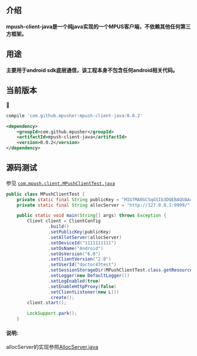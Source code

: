 ## 介绍
#### mpush-client-java是一个纯java实现的一个MPUS客户端，不依赖其他任何第三方框架。

## 用途
#### 主要用于android sdk底层通信，该工程本身不包含任何android相关代码。

## 当前版本

:balloon:

```groovy
compile 'com.github.mpusher:mpush-client-java:0.0.2'
```

```xml
<dependency>
    <groupId>com.github.mpusher</groupId>
    <artifactId>mpush-client-java</artifactId>
    <version>0.0.2</version>
</dependency>
```

## 源码测试

参见 [`com.mpush.client.MPushClientTest.java`](https://github.com/mpusher/mpush-client-java/blob/master/src/test/java/com/mpush/client/MPushClientTest.java)
```java
public class MPushClientTest {
    private static final String publicKey = "MIGfMA0GCSqGSIb3DQEBAQUAA4GNADCBiQKBgQCghPCWCobG8nTD24juwSVataW7iViRxcTkey/B792VZEhuHjQvA3cAJgx2Lv8GnX8NIoShZtoCg3Cx6ecs+VEPD2fBcg2L4JK7xldGpOJ3ONEAyVsLOttXZtNXvyDZRijiErQALMTorcgi79M5uVX9/jMv2Ggb2XAeZhlLD28fHwIDAQAB";//公钥对应服务端的私钥
    private static final String allocServer = "http://127.0.0.1:9999/";//用于获取MPUSH server的ip:port, 用于负载均衡

    public static void main(String[] args) throws Exception {
        Client client = ClientConfig
                .build()
                .setPublicKey(publicKey)
                .setAllotServer(allocServer)
                .setDeviceId("1111111111")
                .setOsName("Android")
                .setOsVersion("6.0")
                .setClientVersion("2.0")
                .setUserId("doctor43test")
                .setSessionStorageDir(MPushClientTest.class.getResource("/").getFile())
                .setLogger(new DefaultLogger())
                .setLogEnabled(true)
                .setEnableHttpProxy(false)
                .setClientListener(new L())
                .create();
        client.start();

        LockSupport.park();
    }
```
#### 说明:

allocServer的实现参照[AllocServer.java](https://github.com/mpusher/alloc/blob/master/src/main/java/com/shinemo/mpush/alloc/AllocServer.java)

